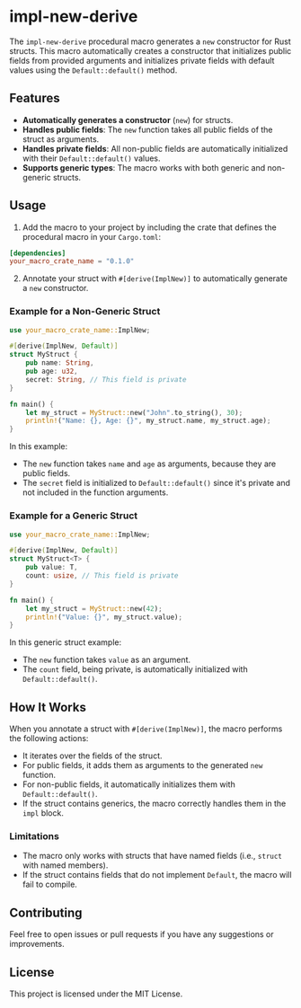 # impl-new-derive

The `impl-new-derive` procedural macro generates a `new` constructor for Rust structs. This macro automatically creates a constructor that initializes public fields from provided arguments and initializes private fields with default values using the `Default::default()` method.

## Features

- **Automatically generates a constructor** (`new`) for structs.
- **Handles public fields**: The `new` function takes all public fields of the struct as arguments.
- **Handles private fields**: All non-public fields are automatically initialized with their `Default::default()` values.
- **Supports generic types**: The macro works with both generic and non-generic structs.

## Usage

1. Add the macro to your project by including the crate that defines the procedural macro in your `Cargo.toml`:

```toml
[dependencies]
your_macro_crate_name = "0.1.0"
```

2. Annotate your struct with `#[derive(ImplNew)]` to automatically generate a `new` constructor.

### Example for a Non-Generic Struct

```rust
use your_macro_crate_name::ImplNew;

#[derive(ImplNew, Default)]
struct MyStruct {
    pub name: String,
    pub age: u32,
    secret: String, // This field is private
}

fn main() {
    let my_struct = MyStruct::new("John".to_string(), 30);
    println!("Name: {}, Age: {}", my_struct.name, my_struct.age);
}
```

In this example:
- The `new` function takes `name` and `age` as arguments, because they are public fields.
- The `secret` field is initialized to `Default::default()` since it's private and not included in the function arguments.

### Example for a Generic Struct

```rust
use your_macro_crate_name::ImplNew;

#[derive(ImplNew, Default)]
struct MyStruct<T> {
    pub value: T,
    count: usize, // This field is private
}

fn main() {
    let my_struct = MyStruct::new(42);
    println!("Value: {}", my_struct.value);
}
```

In this generic struct example:
- The `new` function takes `value` as an argument.
- The `count` field, being private, is automatically initialized with `Default::default()`.

## How It Works

When you annotate a struct with `#[derive(ImplNew)]`, the macro performs the following actions:
- It iterates over the fields of the struct.
- For public fields, it adds them as arguments to the generated `new` function.
- For non-public fields, it automatically initializes them with `Default::default()`.
- If the struct contains generics, the macro correctly handles them in the `impl` block.

### Limitations

- The macro only works with structs that have named fields (i.e., `struct` with named members).
- If the struct contains fields that do not implement `Default`, the macro will fail to compile.

## Contributing

Feel free to open issues or pull requests if you have any suggestions or improvements.

## License

This project is licensed under the MIT License.

